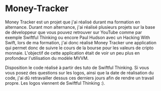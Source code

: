 # Money-Tracker

Money Tracker est un projet que j'ai réalisé durant ma formation en alternance. Durant mon alternance, j'ai réalisé plusieurs projets sur la base de développeur que vous pouvez retrouver sur YouTube comme par exemple Swiftful Thinking ou encore Paul Hudson avec un Hacking With Swift, lors de ma formation, j'ai donc réalisé Money Tracker une application qui permet donc de suivre le cours de la bourse pour les valeurs de cripto monnaie. L'objectif de cette application était de voir un peu plus en profondeur l'utilisation du modèle MVVM.

Disposition le code réalisé à partir des tuto de Swiftful Thinking. Si vous vous posez des questions sur les logos, ainsi que la date de réalisation du code, j'ai dû retravailler dessus ces derniers jours afin de rendre un travail propre. Les logos viennent de Swiftful Thinking :).



